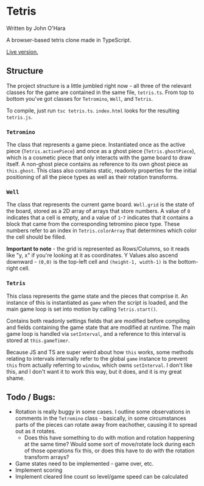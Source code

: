 # Tetris
Written by John O'Hara

A browser-based tetris clone made in TypeScript.

[Live version.](https://jaohara.com/tetris)

## Structure

The project structure is a little jumbled right now - all three of the relevant classes for the game are contained in the same file, `tetris.ts`. From top to bottom you've got classes for `Tetromino`, `Well`, and `Tetris`.

To compile, just run `tsc tetris.ts`. `index.html` looks for the resulting `tetris.js`.

### `Tetromino`

The class that represents a game piece. Instantiated once as the active piece (`Tetris.activePiece`) and once as a ghost piece (`Tetris.ghostPiece`), which is a cosmetic piece that only interacts with the game board to draw itself. A non-ghost piece contains as reference to its own ghost piece as `this.ghost`. This class also contains static, readonly properties for the initial positioning of all the piece types as well as their rotation transforms.

### `Well`

The class that represents the current game board. `Well.grid` is the state of the board, stored as a 2D array of arrays that store numbers. A value of `0` indicates that a cell is empty, and a value of `1`-`7` indicates that it contains a block that came from the corresponding tetromino piece type. These numbers refer to an index in `Tetris.colorArray` that determines which color the cell should be filled.

**Important to note** - the grid is represented as Rows/Columns, so it reads like "y, x" if you're looking at it as coordinates. Y Values also ascend downward - `(0,0)` is the top-left cell and `(height-1, width-1)` is the bottom-right cell.

### `Tetris`

This class represents the game state and the pieces that comprise it. An instance of this is instantiated as `game` when the script is loaded, and the main game loop is set into motion by calling `Tetris.start()`.

Contains both readonly settings fields that are modified before compiling and fields containing the game state that are modified at runtime. The main game loop is handled via `setInterval`, and a reference to this interval is stored at `this.gameTimer`. 

Because JS and TS are super weird about how `this` works, some methods relating to intervals internally refer to the global `game` instance to prevent `this` from actually referring to `window`, which owns `setInterval`. I don't like this, and I don't want it to work this way, but it does, and it is my great shame. 

## Todo / Bugs:

- Rotation is really buggy in some cases. I outline some observations in comments in the `Tetromino` class - basically, in some circumstances parts of the pieces can rotate away from eachother, causing it to spread out as it rotates.
    - Does this have something to do with motion and rotation happening at the same time? Would some sort of move/rotate lock during each of those operations fix this, or does this have to do with the rotation transform arrays?
- Game states need to be implemented - game over, etc.
- Implement scoring
- Implement cleared line count so level/game speed can be calculated
